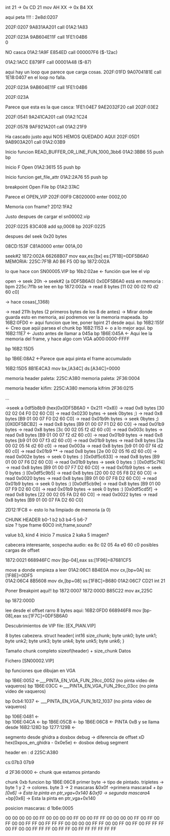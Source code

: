 int 21  -> 0x CD 21
mov AH XX -> 0x B4 XX



aqui peta !!!! : 2e8d:0207

202F:0207  9A831AA201          call 01A2:1A83                                  



202F:023A  9AB604E11F          call 1FE1:04B6   
0


NO casca 01A2:1A9F  E854ED              call 000007F6 ($-12ac)

01A2:1ACC  E879FF              call 00001A48 ($-87)


aqui hay un loop que parece que carga cosas.
202F:01FD  9A0704181E          call 1E18:0407
en el loop no falla.


202F:023A  9AB604E11F          call 1FE1:04B6 

202F:023A


Parece que esta es la que casca:
1FE1:04E7  9AE2032F20          call 202F:03E2                                  

202F:0541  9A241CA201          call 01A2:1C24                                  


202F:0578  9AF921A201          call 01A2:21F9

Ha cascado justo aqui NOS HEMOS QUEDADO AQUI
202F:05D1  9AB903A201          call 01A2:03B9 

Inicio funcion READ_BUFFER_OR_LINE_FUN_1000_3bb6
01A2:3BB6  55                  push bp        


Inicio F Open
01A2:3615  55                  push bp


Inicio funcion get_file_attr
01A2:2A76  55                  push bp


breakpoint Open File
bp 01A2:37AC


Parece el OPEN_VIP
202F:00F9  C8020000            enter 0002,00  

Memoria con fname?
2D12:1FA2 


Justo despues de cargar el sn00002.vip

202F:0225  83C408              add  sp,0008
bp 202F:0225 

despues del seek 0x20 bytes

08CD:153F  C81A0000            enter 001A,00

seek#2
1872:002A  66268B07            mov  eax,es:[bx]            es:[7F1B]=0DF5B6A0 
MEMORIA: 225C:7F1B     A0 B6 F5 0D
bp 1872:002A

lo que hace con SN00005.VIP
bp 16b2:02ae  <- función que lee el vip 

open -> seek 20h 
-> seek#2 (a 0DF5B6A0) 
	0x0DF5B6A0 está en memoria : bpm 225c:7f1b  se lee en bp 1872:002a
-> read 8 bytes [11 02 00 02 f0 d2 60 c0]


-> hace cosas(_1368) 


-> read 211h bytes (2 primeros bytes de los 8 de antes) -> Mirar donde guarda esto en memoria, así podremos ver la memoria mapeada.
bp 16B2:0FD0 <- aqui funcion que lee, poner bpint 21 desde aqui.
bp 16B2:155f  <- Creo que aqúí parsea el chunk
bp 16B2:1153 <- o a lo mejor aquí.
bp 16B2:11E7 <- Justo antes de llamar a 045a
bp 1B6E:045A  <- Aqui lee la memoria del frame, y hace algo com VGA a000:0000-FFFF

bp 16B2:15D5

bp 1B6E:08A2 <-Parece que aqui pinta el frame accumulado

16B2:15D5  8B1E4CA3            mov  bx,[A34C]              ds:[A34C]=0000      


memoria header paleta: 225C:A380
memoria paleta: 2F36:0004

memoria header kifim: 225C:A380
memoria kifrim 2F36:0215


...

->seek a 0df5b8b9 (hex(0x0DF5B6A0 + 0x211 +0x8))
-> read 0x8 bytes [30 02 02 04 F0 D2 60 C0]
-> read 0x0230 bytes
-> seek 0bytes ;)
-> read 0x8 bytes [B9 01 00 07 F0 D2 60 C0]
-> read 0x01b9h bytes
-> seek 0bytes ;)  [0X0DF5BCB2]
-> read 0x8 bytes [B9 01 00 07 F1 D2 60 C0]
-> read 0x01b9 bytes
-> read 0x8 bytes [3c 00 02 05 f2 d2 60 c0]
-> read 0x003c bytes
-> read 0x8 bytes [B9 01 00 07 f2 d2 60 c0]
-> read 0x01b9 bytes
-> read 0x8 bytes [b9 01 00 07 f3 d2 60 c0]
-> read 0x01b9 bytes
-> read 0x8 bytes [3a 00 02 05 f4 d2 60 c0]
-> read 0x003a
-> read 0x8 bytes [b9 01 00 07 f4 d2 60 c0]
-> read 0x01b9  **
-> read 0x8 bytes [2e 00 02 05 f6 d2 60 c0]
-> read 0x002e bytes
-> seek 0 bytes :) [0x0df5c633]
-> read 0x8 bytes [B9 01 00 07 F6 D2 60 C0]
-> read 0x01b9 bytes
-> seek 0 bytes :) [0x0df5c7f4]
-> read 0x8 bytes [B9 01 00 07 F7 D2 60 C0]
-> read 0x01b9 bytes
-> seek 0 bytes :) [0x0df5c9b5]
-> read 0x8 bytes [20 00 02 05 F8 D2 60 C0]
-> read 0x0020 bytes
-> read 0x8 bytes [B9 01 00 07 F8 D2 60 C0]
-> read 0x01b9 bytes
-> seek 0 bytes :) [0x0df5cb9e]
-> read 0x8 bytes [B9 01 00 07 F9 D2 60 C0]
-> read 0x01b9 bytes
-> seek 0 bytes :) [0x0df5cd5f]
-> read 0x8 bytes [22 00 02 05 FA D2 60 C0]
-> read 0x0022 bytes
-> read 0x8 bytes [B9 01 00 07 FA D2 60 C0]

2D12:1FC8  <- esto lo ha limpiado de memoria (a 0)



CHUNK HEADER
b0-1	b2	b3          b4-5		b6-7	
size	?	type	    frame 		60C0
		init,frame,sound?

value b3, kind
4	  inicio
7	  musica
2	  kaka
5	  imagen?



cabecera interesante, sospecha audio:
ea 8c 02 05 4a e0 60 c0
posibles cargas de offset

1872:0021  668946FC            mov  [bp-04],eax            ss:[1F96]=87681CF5

move a donde empieza a leer
01A2:06C1  8B4E0A              mov  cx,[bp+0A]             ss:[1F8E]=0DF5      
01A2:06C4  8B5608              mov  dx,[bp+08]             ss:[1F8C]=B680
01A2:06C7  CD21                int  21 


Poner Breakpint aqui!! bp 1872:0007
1872:000D  B85C22              mov  ax,225C     

bp 1872:000D  


lee desde el offset rarro 8 bytes aqui:
16B2:0FD0  668946F8            mov  [bp-08],eax            ss:[1F7C]=0DF5B6A0


Descubrimientos de VIP file: [EX_PIAN.VIP]

8 bytes cabezera.
struct header{
	int16 size_chunk;
	byte unk0; 
	byte unk1;
	byte unk2;
	byte unk3;
	byte unk4;
	byte unk5;
	byte unk6;
}

Tamaño chunk completo
sizeof(header) + size_chunk Datos


Fichero [SN00002.VIP]




bp funciones que dibujan en VGA

bp 1B6E:0052  <-___PINTA_EN_VGA_FUN_29cc_0052 (no pinta video de vaqueros)
bp 1B6E:03CC  <-___PINTA_EN_VGA_FUN_29cc_03cc (no pinta video de vaqueros)

bp 0cb4:1037  <- ___PINTA_EN_VGA_FUN_1b12_1037 (no pinta video de vaqueros)
  

bp 106E:0481  <-  
bp 106E:04CA  <-
bp 1B6E:05CB  <-
bp 1B6E:06C8  <- PINTA 0xB  y se llama desde 16B2:128D
bp 1277:129B  <-



segmento desde ghidra a dosbox debug -> diferencia de offset xD  
 hex(0xpos_en_ghidra - 0x0e5e) <- dosbox debug segment


header en : d 225C:A380 



cs:07b3 07b9


d 2F36:0000 <- chunk que estamos pintando


chunk 0xb funcion bp 1B6E:06C8 
primer byte -> tipo de pintado.
tripletes ->
byte 1 y 2 -> colores.
byte 3 -> 2 mascaras &0x0f ->primera mascara*4 + bp [0x6] -> Esta la pinta en ptr_vga+0x140
		     &0xf0  -> segunda mascara*4 +bp[0x6] -> Esta la pinta en ptr_vga+0x140

posicion mascaras: d 1b6e:0005



00 00 00 00 
00 FF 00 00 
00 00 FF 00 
00 FF FF 00 
00 00 00 FF 
00 FF 00 FF 
00 00 FF FF 
00 FF FF FF 
00 00 00 00 
FF FF 00 00 
FF 00 FF 00 
FF FF FF 00
FF 00 00 FF 
FF FF 00 FF 
FF 00 FF FF 
FF FF FF FF 


